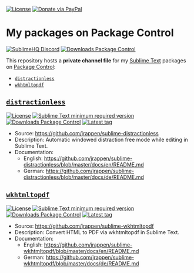 [![License](https://img.shields.io/github/license/jrappen/sublime-packages.svg?style=flat-square)](https://github.com/jrappen/sublime-packages/blob/master/LICENSE)
[![Donate via PayPal](https://img.shields.io/badge/paypal.me-jrappen-009cde.svg?style=flat-square&logo=paypal)](https://www.paypal.me/jrappen)

# My packages on Package Control

[![SublimeHQ Discord](https://img.shields.io/discord/280102180189634562?label=SublimeHQ%20Discord&logo=discord&style=flat-square)](https://discord.gg/D43Pecu)
[![Downloads Package Control](https://img.shields.io/badge/Package%20Control-jrappen-blue.svg?style=flat-square)](https://packagecontrol.io/browse/authors/jrappen)

This repository hosts a **private channel file** for my [Sublime Text](https://www.sublimetext.com) packages on [Package Control](https://packagecontrol.io):

* [`distractionless`](#distractionless)
* [`wkhtmltopdf`](#wkhtmltopdf)

## [`distractionless`](https://github.com/jrappen/sublime-distractionless)

[![License](https://img.shields.io/github/license/jrappen/sublime-distractionless.svg?style=flat-square)](https://github.com/jrappen/sublime-distractionless/blob/master/LICENSE)
[![Sublime Text minimum required version](https://img.shields.io/badge/ST-4074+-orange.svg?style=flat-square&logo=sublime-text)](https://www.sublimetext.com)
[![Downloads Package Control](https://img.shields.io/packagecontrol/dt/distractionless.svg?style=flat-square)](https://packagecontrol.io/packages/distractionless)
[![Latest tag](https://img.shields.io/github/tag/jrappen/sublime-distractionless.svg?style=flat-square&logo=github)](https://github.com/jrappen/sublime-distractionless/tags)

* Source: <https://github.com/jrappen/sublime-distractionless>
* Description: Automatic windowed distraction free mode while editing in Sublime Text.
* Documentation:
    * English: <https://github.com/jrappen/sublime-distractionless/blob/master/docs/en/README.md>
    * German: <https://github.com/jrappen/sublime-distractionless/blob/master/docs/de/README.md>

## [`wkhtmltopdf`](https://github.com/jrappen/sublime-wkhtmltopdf)

[![License](https://img.shields.io/github/license/jrappen/sublime-wkhtmltopdf.svg?style=flat-square)](https://github.com/jrappen/sublime-wkhtmltopdf/blob/master/LICENSE)
[![Sublime Text minimum required version](https://img.shields.io/badge/ST-4074+-orange.svg?style=flat-square&logo=sublime-text)](https://www.sublimetext.com)
[![Downloads Package Control](https://img.shields.io/packagecontrol/dt/wkhtmltopdf.svg?style=flat-square)](https://packagecontrol.io/packages/wkhtmltopdf)
[![Latest tag](https://img.shields.io/github/tag/jrappen/sublime-wkhtmltopdf.svg?style=flat-square&logo=github)](https://github.com/jrappen/sublime-wkhtmltopdf/tags)

* Source: <https://github.com/jrappen/sublime-wkhtmltopdf>
* Description: Convert HTML to PDF via wkhtmltopdf in Sublime Text.
* Documentation:
    * English: <https://github.com/jrappen/sublime-wkhtmltopdf/blob/master/docs/en/README.md>
    * German: <https://github.com/jrappen/sublime-wkhtmltopdf/blob/master/docs/de/README.md>
